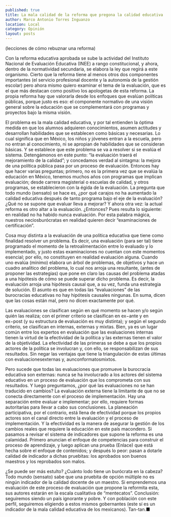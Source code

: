 ```yaml
---
published: true
title: La mala calidad de la reforma que pregona la calidad educativa
author: Marco Antonio Torres Inguanzo
location: Local
category: Opinión
layout: posts
---
```


(lecciones de cómo rebuznar una reforma)

Con la reforma educativa aprobada se sube la actividad del Instituto Nacional de Evaluación Educativa (INEE) a rango constitucional, y ahora, dentro de la normatividad secundaria, se elabora la ley que regirá a este organismo. Cierto que la reforma tiene al menos otros dos componentes importantes (el servicio profesional docente y la autonomía de la gestión escolar) pero ahora mismo quiero examinar el tema de la evaluación, que es el que más destacan como positivo los apologetas de esta reforma. La propia reforma hay que valorarla desde los enfoques que evalúan políticas públicas, porque justo es eso: el componente normativo de una visión general sobre la educación que se complementará con programas y proyectos bajo la misma visión. 

El problema es la mala calidad educativa, y por tal entienden la óptima medida en que los alumnos adquieren conocimientos, asumen actitudes y desarrollan habilidades que se establecen como básicas y necesarias. Lo cual significa que en México, los niños y jóvenes entran a la escuela, pero no entran al conocimiento, ni se apropian de habilidades que se consideran básicas.  Y se establece que este problema se va a resolver si se evalúa el sistema. Detengámonos en este punto: “la evaluación traerá el mejoramiento de la calidad”; y concedamos verdad al sintagma: la mejora de una política pública pasa por un proceso de evaluación. Entonces hay que hacer varias preguntas; primero, no es la primera vez que se evalúa la educación en México, tenemos muchos años con programas que implican evaluación; desde carrera magisterial o escuelas de calidad, y otros programas, se establecieron con la égida de la evaluación. La pregunta que todo mundo (sensato) se hace es, ¿por qué carajos no ha aumentado la calidad educativa después de tanto programa bajo el eje de la evaluación? ¿Qué no se supone que evaluar lleva a mejorar? Y ahora otra vez: la actual reforma es otro altar a la evaluación. ¿Entonces? Pues resulta lo siguiente: en realidad no ha habido nunca evaluación. Por esta palabra mágica, nuestros neciosburócratas en realidad quieren decir “examinaciones de certificación”.

Cosa muy distinta a la evaluación de una política educativa que tiene como finalidad resolver un problema. Es decir, una evaluación (para ser tal) tiene programado el momento de la retroalimentación entre lo evaluado y lo implementado, y justo estas examinaciones no cuentan con este momentos esencial; por ello, no constituyen en realidad evaluación alguna. Cuando uno evalúa (mínimo) elabora un árbol de problemas, de objetivos y hace un cuadro analítico del problema, lo cual nos arroja una resultante, (antes de proponer las estrategias) que pone en claro las causas del problema atadas a una hipótesis de cómo se puede superar dicho problema. Es decir, la evaluación arroja una hipótesis causal que, a su vez, funda una estrategia de solución. El asunto es que en todas las “evaluaciones” de las burocracias educativas no hay hipótesis causales ningunas. En suma, dicen que las cosas están mal, pero no dicen exactamente por qué.  

Las evaluaciones se clasifican según en qué momento se hacen y/o según quién las realiza; con el primer criterio se clasifican en ex−ante y en ex−post (y su estructura de evaluación es muy distinta); y según el segundo criterio, se clasifican en internas, externas y mixtas. Bien, ya es un lugar común entre los expertos en evaluación que las evaluaciones internas tienen la virtud de la efectividad de la política y las externas tienen el valor de la objetividad. La efectividad de las primeras se debe a que los propios actores de la política se involucran y, con ello, se responsabilizan de sus resultados. Sin negar las ventajas que tiene la triangulación de estas últimas con evaluacionesexternas y, aunconformatosmixtos.

Pero sucede que todas las evaluaciones que promueve la burocracia educativa son externas: nunca se ha involucrado a los actores del sistema educativo en un proceso de evaluación que los comprometa con sus resultados. Y luego preguntamos, ¿por qué las evaluaciones no se han traducido en cambios? La evaluación externa tiene la limitante de que no se conecta directamente con el proceso de implementación. Hay una separación entre evaluar e implementar; por ello, requiere formas autoritarias para llevar a cabo sus conclusiones. La planeación participativa, por el contrario, está llena de efectividad porque los propios actores son el canal directo entre la evaluación y el proceso de implementación. Y la efectividad es la manera de asegurar la gestión de los cambios reales que requiere la educación en este país macondero. 
Si pasamos a revisar el sistema de indicadores que supone la reforma es una calamidad. Primero anuncian el enfoque de competencias para construir el proceso de aprendizaje, y luego aplican una prueba (Enlace) que está hecha sobre el enfoque de contenidos; y después lo peor: pasan a dotarle calidad de indicador a dichas pruebitas: los aprobados son buenos maestros y los reprobados son malos.

¿Se puede ser más estulto? ¿Cuánto lodo tiene un burócrata en la cabeza? Todo mundo (sensato) sabe que una pruebita de opción múltiple no es ningún indicador de la calidad docente de un maestro. Si emprendemos una evaluación de este proceso de evaluación que propone la reformita esta, sus autores estarán en la escala cualitativa de “mentecatos”. Conclusión: seguiremos siendo un país ignorante y pobre. Y con población con este perfil, seguiremos eligiendo a estos mismos gobernantes (este sí es un indicador de la mala calidad educativa de los mexicanos). Tan-tan.■
